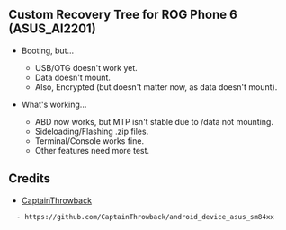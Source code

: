 ## Custom Recovery Tree for ROG Phone 6 (ASUS_AI2201)
- Booting, but...
  - USB/OTG doesn't work yet.
  - Data doesn't mount.
  - Also, Encrypted (but doesn't matter now, as data doesn't mount).

- What's working...
  - ABD now works, but MTP isn't stable due to /data not mounting.
  - Sideloading/Flashing .zip files.
  - Terminal/Console works fine.
  - Other features need more test.


## Credits
- [CaptainThrowback](https://github.com/CaptainThrowback)
```
  - https://github.com/CaptainThrowback/android_device_asus_sm84xx
```
